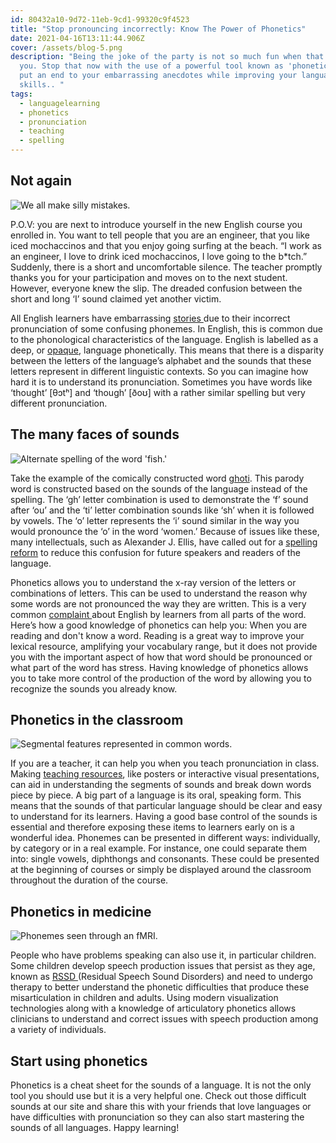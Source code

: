 ```yaml
---
id: 80432a10-9d72-11eb-9cd1-99320c9f4523
title: "Stop pronouncing incorrectly: Know The Power of Phonetics"
date: 2021-04-16T13:11:44.906Z
cover: /assets/blog-5.png
description: "Being the joke of the party is not so much fun when that joke is
  you. Stop that now with the use of a powerful tool known as 'phonetics' and
  put an end to your embarrassing anecdotes while improving your language
  skills.. "
tags:
  - languagelearning
  - phonetics
  - pronunciation
  - teaching
  - spelling
---
```

## Not again

![](/assets/laughing.jpg "We all make silly mistakes. ")

P.O.V: you are next to introduce yourself in the new English course you enrolled in. You want to tell people that you are an engineer, that you like iced mochaccinos and that you enjoy going surfing at the beach. “I work as an engineer, I love to drink iced mochaccinos, I love going to the b*tch.” Suddenly, there is a short and uncomfortable silence. The teacher promptly thanks you for your participation and moves on to the next student. However, everyone knew the slip. The dreaded confusion between the short and long ‘I’ sound claimed yet another victim.

All English learners have embarrassing [stories ](https://forum.duolingo.com/comment/26300512/What-Has-Been-Your-Most-Embarrassing-Language-Story)due to their incorrect pronunciation of some confusing phonemes. In English, this is common due to the phonological characteristics of the language. English is labelled as a deep, or [opaque](https://en.wikipedia.org/wiki/Orthographic_depth), language phonetically. This means that there is a disparity between the letters of the language’s alphabet and the sounds that these letters represent in different linguistic contexts. So you can imagine how hard it is to understand its pronunciation. Sometimes you have words like ‘thought’ \[θɔtʰ] and ‘though’ \[ðoʊ] with a rather similar spelling but very different pronunciation.

## The many faces of sounds

![](/assets/ghoti.jpg "Alternate spelling of the word 'fish.'")

Take the example of the comically constructed word [ghoti](https://en.wikipedia.org/wiki/Ghoti). This parody word is constructed based on the sounds of the language instead of the spelling. The ‘gh’ letter combination is used to demonstrate the ‘f’ sound after ‘ou’ and the ‘ti’ letter combination sounds like ‘sh’ when it is followed by vowels. The ‘o’ letter represents the ‘i’ sound similar in the way you would pronounce the ‘o’ in the word ‘women.’ Because of issues like these, many intellectuals, such as Alexander J. Ellis, have called out for a [spelling reform](https://www.bbc.com/worklife/article/20190613-simpler-spelling-may-be-more-relevant-than-ever) to reduce this confusion for future speakers and readers of the language.  

Phonetics allows you to understand the x-ray version of the letters or combinations of letters. This can be used to understand the reason why some words are not pronounced the way they are written. This is a very common [complaint ](https://www.speakenglishcenter.com/english-solving-the-6-biggest-difficulties-for-english-learners/)about English by learners from all parts of the word. Here’s how a good knowledge of phonetics can help you: 
When you are reading and don't know a word. Reading is a great way to improve your lexical resource, amplifying your vocabulary range, but it does not provide you with the important aspect of how that word should be pronounced or what part of the word has stress. Having knowledge of phonetics allows you to take more control of the production of the word by allowing you to recognize the sounds you already know.

## Phonetics in the classroom

![](/assets/phonetics.jpg "Segmental features represented in common words. ")

If you are a teacher, it can help you when you teach pronunciation in class. Making [teaching resources](https://www.weareteachers.com/phonics-activities/), like posters or interactive visual presentations, can aid in understanding the segments of sounds and break down words piece by piece. A big part of a language is its oral, speaking form. This means that the sounds of that particular language should be clear and easy to understand for its learners. Having a good base control of the sounds is essential and therefore exposing these items to learners early on is a wonderful idea. Phonemes can be presented in different ways: individually, by category or in a real example. For instance, one could separate them into: single vowels, diphthongs and consonants. These could be presented at the beginning of courses or simply be displayed around the classroom throughout the duration of the course. 

## Phonetics in medicine

![](/assets/mri.png "Phonemes seen through an fMRI. ")

People who have problems speaking can also use it, in particular children. Some children develop speech production issues that persist as they age, known as [RSSD ](https://www.ncbi.nlm.nih.gov/pmc/articles/PMC4915106/)(Residual Speech Sound Disorders) and need to undergo therapy to better understand the phonetic difficulties that produce these misarticulation in children and adults. Using modern visualization technologies along with a knowledge of articulatory phonetics allows clinicians to understand and correct issues with speech production among a variety of individuals.

## Start using phonetics 

Phonetics is a cheat sheet for the sounds of a language. It is not the only tool you should use but it is a very helpful one. Check out those difficult sounds at our site and share this with your friends that love languages or have difficulties with pronunciation so they can also start mastering the sounds of all languages. Happy learning!
